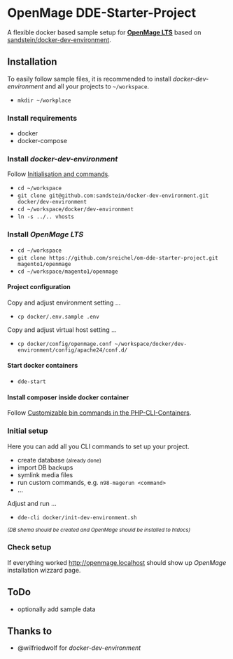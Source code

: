 # OpenMage DDE-Starter-Project
A flexible docker based sample setup for [__OpenMage LTS__](https://github.com/OpenMage/magento-lts) based on [sandstein/docker-dev-environment](https://github.com/sandstein/docker-dev-environment).

## Installation

To easily follow sample files, it is recommended to install _docker-dev-environment_ and all your projects to `~/workspace`.

- `mkdir ~/workplace`

### Install requirements
- docker
- docker-compose
  
### Install _docker-dev-environment_
Follow [Initialisation and commands](https://github.com/sandstein/docker-dev-environment#initialisation-and-commands).
- `cd ~/workspace`
- `git clone git@github.com:sandstein/docker-dev-environment.git docker/dev-environment`
- `cd ~/workspace/docker/dev-environment`
- `ln -s ../.. vhosts`

### Install _OpenMage LTS_
- `cd ~/workspace`
- `git clone https://github.com/sreichel/om-dde-starter-project.git magento1/openmage`
- `cd ~/workspace/magento1/openmage`

#### Project configuration
Copy and adjust environment setting ...
- `cp docker/.env.sample .env`

Copy and adjust virtual host setting ...
- `cp docker/config/openmage.conf ~/workspace/docker/dev-environment/config/apache24/conf.d/`

#### Start docker containers
- `dde-start`

#### Install composer inside docker container

Follow [Customizable bin commands in the PHP-CLI-Containers](https://github.com/sandstein/docker-dev-environment#customizable-bin-commands-in-the-php-cli-containers).

### Initial setup
Here you can add all you CLI commands to set up your project.

- create database <small>(already done)</small>
- import DB backups
- symlink media files
- run custom commands, e.g. `n98-magerun <command>`
- ... 

Adjust and run ...
- `dde-cli docker/init-dev-environment.sh`

<small>_(DB shema should be created and OpenMage should be installed to htdocs)_</small>

### Check setup

If everything worked http://openmage.localhost should show up _OpenMage_ installation wizzard page.

## ToDo
- optionally add sample data

## Thanks to
- @wilfriedwolf for _docker-dev-environment_
